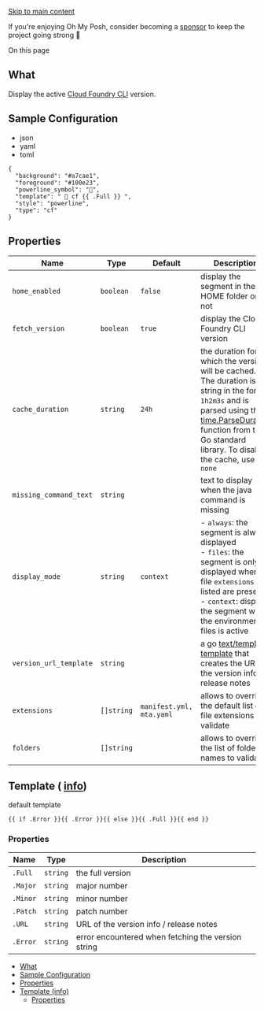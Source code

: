 [Skip to main content](https://ohmyposh.dev/docs/segments/cloud/cf#__docusaurus_skipToContent_fallback)

If you're enjoying Oh My Posh, consider becoming a [sponsor](https://github.com/sponsors/JanDeDobbeleer) to keep the project going strong 💪

On this page

## What [​](https://ohmyposh.dev/docs/segments/cloud/cf\#what "Direct link to What")

Display the active [Cloud Foundry CLI](https://github.com/cloudfoundry/cli) version.

## Sample Configuration [​](https://ohmyposh.dev/docs/segments/cloud/cf\#sample-configuration "Direct link to Sample Configuration")

- json
- yaml
- toml

```codeBlockLines_e6Vv
{
  "background": "#a7cae1",
  "foreground": "#100e23",
  "powerline_symbol": "",
  "template": "  cf {{ .Full }} ",
  "style": "powerline",
  "type": "cf"
}

```

## Properties [​](https://ohmyposh.dev/docs/segments/cloud/cf\#properties "Direct link to Properties")

| Name | Type | Default | Description |
| --- | --- | --- | --- |
| `home_enabled` | `boolean` | `false` | display the segment in the HOME folder or not |
| `fetch_version` | `boolean` | `true` | display the Cloud Foundry CLI version |
| `cache_duration` | `string` | `24h` | the duration for which the version will be cached. The duration is a string in the format `1h2m3s` and is parsed using the [time.ParseDuration](https://golang.org/pkg/time/#ParseDuration) function from the Go standard library. To disable the cache, use `none` |
| `missing_command_text` | `string` |  | text to display when the java command is missing |
| `display_mode` | `string` | `context` | - `always`: the segment is always displayed<br>- `files`: the segment is only displayed when file `extensions` listed are present<br>- `context`: displays the segment when the environment or files is active |
| `version_url_template` | `string` |  | a go [text/template](https://golang.org/pkg/text/template/) [template](https://ohmyposh.dev/docs/configuration/templates) that creates the URL of the version info / release notes |
| `extensions` | `[]string` | `manifest.yml, mta.yaml` | allows to override the default list of file extensions to validate |
| `folders` | `[]string` |  | allows to override the list of folder names to validate |

## Template ( [info](https://ohmyposh.dev/docs/configuration/templates)) [​](https://ohmyposh.dev/docs/segments/cloud/cf\#template-info "Direct link to template-info")

default template

```codeBlockLines_e6Vv
{{ if .Error }}{{ .Error }}{{ else }}{{ .Full }}{{ end }}

```

### Properties [​](https://ohmyposh.dev/docs/segments/cloud/cf\#properties-1 "Direct link to Properties")

| Name | Type | Description |
| --- | --- | --- |
| `.Full` | `string` | the full version |
| `.Major` | `string` | major number |
| `.Minor` | `string` | minor number |
| `.Patch` | `string` | patch number |
| `.URL` | `string` | URL of the version info / release notes |
| `.Error` | `string` | error encountered when fetching the version string |

- [What](https://ohmyposh.dev/docs/segments/cloud/cf#what)
- [Sample Configuration](https://ohmyposh.dev/docs/segments/cloud/cf#sample-configuration)
- [Properties](https://ohmyposh.dev/docs/segments/cloud/cf#properties)
- [Template (info)](https://ohmyposh.dev/docs/segments/cloud/cf#template-info)
  - [Properties](https://ohmyposh.dev/docs/segments/cloud/cf#properties-1)